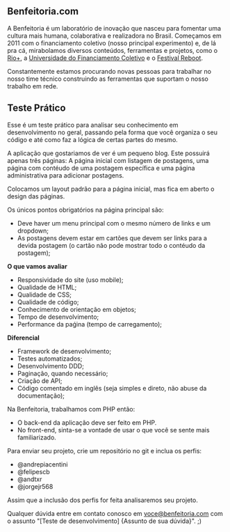 Benfeitoria.com
---------------

A Benfeitoria é um laboratório de inovação que nasceu para fomentar uma cultura mais humana, colaborativa e realizadora no Brasil. Começamos em 2011 com o financiamento coletivo (nosso principal experimento) e, de lá pra cá, mirabolamos diversos conteúdos, ferramentas e projetos, como o [Rio+](http://riomais.benfeitoria.com/), a [Universidade do Financiamento Coletivo](http://ufc.benfeitoria.com/) e o [Festival Reboot](http://reboot.benfeitoria.com/).

Constantemente estamos procurando novas pessoas para trabalhar no nosso time técnico construindo as ferramentas que suportam o nosso trabalho em rede.

Teste Prático
-------------

Esse é um teste prático para analisar seu conhecimento em desenvolvimento no geral, passando pela forma que você organiza o seu código e até como faz a lógica de certas partes do mesmo.

A aplicação que gostariamos de ver é um pequeno blog. Este possuirá apenas três páginas: A página inicial com listagem de postagens, uma página com contéudo de uma postagem específica e uma página administrativa para adicionar postagens. 

Colocamos um layout padrão para a página inicial, mas fica em aberto o design das páginas.

Os únicos pontos obrigatórios na página principal são:

* Deve haver um menu principal com o mesmo número de links e um dropdown;
* As postagens devem estar em cartões que devem ser links para a devida postagem (o cartão não pode mostrar todo o contéudo da postagem);
  
**O que vamos avaliar**
- Responsividade do site (uso mobile);
- Qualidade de HTML;
- Qualidade de CSS;
- Qualidade de código;
- Conhecimento de orientação em objetos;
- Tempo de desenvolvimento;
- Performance da paǵina (tempo de carregamento);

**Diferencial**
- Framework de desenvolvimento;
- Testes automatizados;
- Desenvolvimento DDD;
- Paginação, quando necessário;
- Criação de API;
- Código comentado em inglês (seja simples e direto, não abuse da documentação);

Na Benfeitoria, trabalhamos com PHP então:

- O back-end da aplicação deve ser feito em PHP.
- No front-end, sinta-se a vontade de usar o que você se sente mais familiarizado.

Para enviar seu projeto, crie um repositório no git e inclua os perfis:
- @andrepiacentini
- @felipescb
- @andtxr
- @jorgejr568

Assim que a inclusão dos perfis for feita analisaremos seu projeto.

Qualquer dúvida entre em contato conosco em voce@benfeitoria.com com o assunto "[Teste de desenvolvimento] {Assunto de sua dúvida}". ;)
